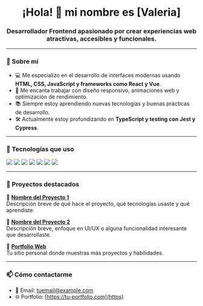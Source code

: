 <h1 align="center">¡Hola! 👋 mi nombre es [Valeria]</h1>
<h3 align="center">Desarrollador Frontend apasionado por crear experiencias web atractivas, accesibles y funcionales.</h3>

---

### 🧠 Sobre mí

- 💻 Me especializo en el desarrollo de interfaces modernas usando **HTML, CSS, JavaScript y frameworks como React y Vue**.
- 🎨 Me encanta trabajar con diseño responsivo, animaciones web y optimización de rendimiento.
- 📚 Siempre estoy aprendiendo nuevas tecnologías y buenas prácticas de desarrollo.
- 🛠️ Actualmente estoy profundizando en **TypeScript y testing con Jest y Cypress**.

---

### 🧰 Tecnologías que uso

<p align="left">
  <img src="https://img.shields.io/badge/HTML5-E34F26?style=for-the-badge&logo=html5&logoColor=white" />
  <img src="https://img.shields.io/badge/CSS3-1572B6?style=for-the-badge&logo=css3&logoColor=white" />
  <img src="https://img.shields.io/badge/JavaScript-F7DF1E?style=for-the-badge&logo=javascript&logoColor=black" />
  <img src="https://img.shields.io/badge/React-20232A?style=for-the-badge&logo=react&logoColor=61DAFB" />
  <img src="https://img.shields.io/badge/Vue.js-42b883?style=for-the-badge&logo=vue.js&logoColor=white" />
  <img src="https://img.shields.io/badge/TypeScript-3178C6?style=for-the-badge&logo=typescript&logoColor=white" />
  <img src="https://img.shields.io/badge/SASS-CC6699?style=for-the-badge&logo=sass&logoColor=white" />
</p>

---

### 🚀 Proyectos destacados

🔹 [**Nombre del Proyecto 1**](https://github.com/usuario/proyecto1)  
Descripción breve de qué hace el proyecto, qué tecnologías usaste y qué aprendiste.

🔹 [**Nombre del Proyecto 2**](https://github.com/usuario/proyecto2)  
Descripción breve, enfoque en UI/UX o alguna funcionalidad interesante que desarrollaste.

🔹 [**Portfolio Web**](https://tu-portfolio.com)  
Tu sitio personal donde muestras más proyectos y habilidades.

---

### 📫 Cómo contactarme

- 📧 Email: [tuemail@example.com](mailto:tuemail@example.com)
- 🌐 Portfolio: [https://tu-portfolio.com](https)
